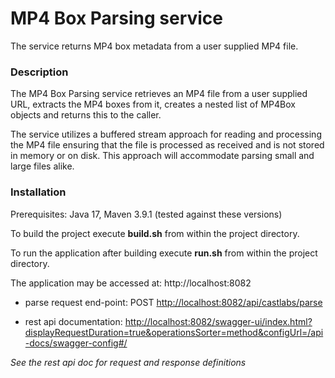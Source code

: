 # MP4 Box Parsing service
The service returns MP4 box metadata from a user supplied MP4 file.

### Description
The MP4 Box Parsing service retrieves an MP4 file from a user supplied URL, extracts the MP4 boxes from it, creates a nested list of MP4Box objects and returns this to the caller.

The service utilizes a buffered stream approach for reading and processing the MP4 file ensuring that the file is processed as received and is not stored in memory or on disk.  This approach will accommodate parsing small and large files alike.


### Installation
Prerequisites: Java 17, Maven 3.9.1 (tested against these versions)

To build the project execute <b>build.sh</b> from within the project directory.

To run the application after building execute <b>run.sh</b> from within the project directory.

The application may be accessed at: http://localhost:8082
* parse request end-point: POST [http://localhost:8082/api/castlabs/parse](http://localhost:8082/api/castlabs/parse)

* rest api documentation: [http://localhost:8082/swagger-ui/index.html?displayRequestDuration=true&operationsSorter=method&configUrl=/api-docs/swagger-config#/](http://localhost:8082/swagger-ui/index.html?displayRequestDuration=true&operationsSorter=method&configUrl=/api-docs/swagger-config#/)
 
<i>See the rest api doc for request and response definitions</i>

